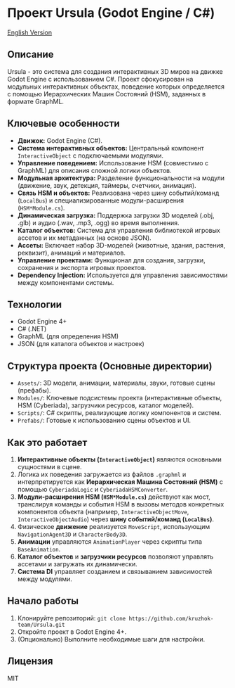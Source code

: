 # Проект Ursula (Godot Engine / C#)

[English Version](README_EN.md)

## Описание

Ursula - это система для создания интерактивных 3D миров на движке Godot Engine с использованием C#. Проект сфокусирован на модульных интерактивных объектах, поведение которых определяется с помощью Иерархических Машин Состояний (HSM), заданных в формате GraphML.

## Ключевые особенности

*   **Движок:** Godot Engine (C#).
*   **Система интерактивных объектов:** Центральный компонент `InteractiveObject` с подключаемыми модулями.
*   **Управление поведением:** Использование HSM (совместимо с GraphML) для описания сложной логики объектов.
*   **Модульная архитектура:** Разделение функциональности на модули (движение, звук, детекция, таймеры, счетчики, анимация).
*   **Связь HSM и объектов:** Реализована через шину событий/команд (`LocalBus`) и специализированные модули-расширения (`HSM*Module.cs`).
*   **Динамическая загрузка:** Поддержка загрузки 3D моделей (.obj, .glb) и аудио (.wav, .mp3, .ogg) во время выполнения.
*   **Каталог объектов:** Система для управления библиотекой игровых ассетов и их метаданных (на основе JSON).
*   **Ассеты:** Включает набор 3D-моделей (животные, здания, растения, реквизит), анимаций и материалов.
*   **Управление проектами:** Функционал для создания, загрузки, сохранения и экспорта игровых проектов.
*   **Dependency Injection:** Используется для управления зависимостями между компонентами системы.

## Технологии

*   Godot Engine 4+
*   C# (.NET)
*   GraphML (для определения HSM)
*   JSON (для каталога объектов и настроек)

## Структура проекта (Основные директории)

*   `Assets/`: 3D модели, анимации, материалы, звуки, готовые сцены (префабы).
*   `Modules/`: Ключевые подсистемы проекта (интерактивные объекты, HSM (Cyberiada), загрузчики ресурсов, каталог моделей).
*   `Scripts/`: C# скрипты, реализующие логику компонентов и систем.
*   `Prefabs/`: Готовые к использованию сцены объектов и UI.

## Как это работает

1.  **Интерактивные объекты (`InteractiveObject`)** являются основными сущностями в сцене.
2.  Логика их поведения загружается из файлов `.graphml` и интерпретируется как **Иерархическая Машина Состояний (HSM)** с помощью `CyberiadaLogic` и `CyberiadaHSMConverter`.
3.  **Модули-расширения HSM (`HSM*Module.cs`)** действуют как мост, транслируя команды и события HSM в вызовы методов конкретных компонентов объекта (например, `InteractiveObjectMove`, `InteractiveObjectAudio`) через **шину событий/команд (`LocalBus`)**.
4.  Физическое **движение** реализуется `MoveScript`, использующим `NavigationAgent3D` и `CharacterBody3D`.
5.  **Анимации** управляются `AnimationPlayer` через скрипты типа `BaseAnimation`.
6.  **Каталог объектов** и **загрузчики ресурсов** позволяют управлять ассетами и загружать их динамически.
7.  **Система DI** управляет созданием и связыванием зависимостей между модулями.

## Начало работы

1.  Клонируйте репозиторий: `git clone https://github.com/kruzhok-team/Ursula.git`
2.  Откройте проект в Godot Engine 4+.
3.  (Опционально) Выполните необходимые шаги для настройки.

## Лицензия

MIT
